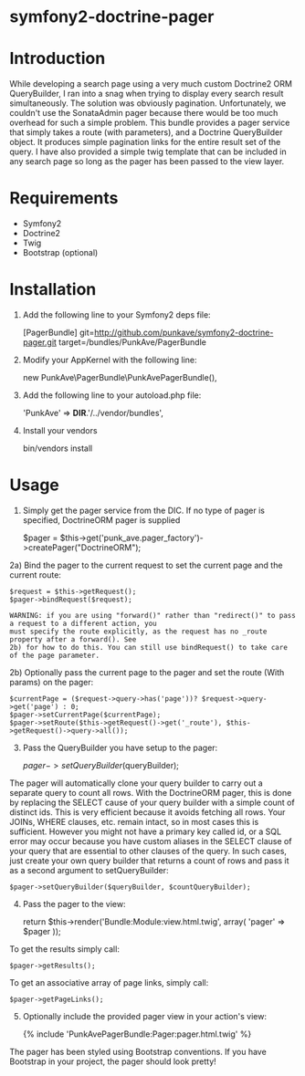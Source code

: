 symfony2-doctrine-pager
=======================

Introduction
============

While developing a search page using a very much custom Doctrine2 ORM QueryBuilder, I ran into a snag when trying to display every search result simultaneously. The solution was obviously pagination. Unfortunately, we couldn't use the SonataAdmin pager because there would be too much overhead for such a simple problem. This bundle provides a pager service that simply takes a route (with parameters), and a Doctrine QueryBuilder object. It produces simple pagination links for the entire result set of the query. I have also provided a simple twig template that can be included in any search page so long as the pager has been passed to the view layer.

Requirements
============

* Symfony2
* Doctrine2
* Twig
* Bootstrap (optional)

Installation
============

1) Add the following line to your Symfony2 deps file:
    
    [PagerBundle]
        git=http://github.com/punkave/symfony2-doctrine-pager.git
        target=/bundles/PunkAve/PagerBundle

2) Modify your AppKernel with the following line:

    new PunkAve\PagerBundle\PunkAvePagerBundle(),

3) Add the following line to your autoload.php file:

    'PunkAve' => __DIR__.'/../vendor/bundles',

4) Install your vendors

    bin/vendors install

Usage
=====

1) Simply get the pager service from the DIC. If no type of pager is specified, DoctrineORM pager is supplied

	$pager = $this->get('punk_ave.pager_factory')->createPager("DoctrineORM");

2a) Bind the pager to the current request to set the current page and the current route:

    $request = $this->getRequest();
    $pager->bindRequest($request);

    WARNING: if you are using "forward()" rather than "redirect()" to pass a request to a different action, you
    must specify the route explicitly, as the request has no _route property after a forward(). See 
    2b) for how to do this. You can still use bindRequest() to take care of the page parameter.

2b) Optionally pass the current page to the pager and set the route (With params) on the pager:

	$currentPage = ($request->query->has('page'))? $request->query->get('page') : 0;
    $pager->setCurrentPage($currentPage);
    $pager->setRoute($this->getRequest()->get('_route'), $this->getRequest()->query->all());

3) Pass the QueryBuilder you have setup to the pager:

	$pager->setQueryBuilder($queryBuilder);

The pager will automatically clone your query builder to carry out a separate query to count all
rows. With the DoctrineORM pager, this is done by replacing the SELECT cause of your query builder
with a simple count of distinct ids. This is very efficient because it avoids fetching all rows.
Your JOINs, WHERE clauses, etc. remain intact, so in most cases this is sufficient. However you might 
not have a primary key called id, or a SQL error may occur because you have custom aliases in the SELECT 
clause of your query that are essential to other clauses of the query. In such cases, just create 
your own query builder that returns a count of rows and pass it as a second argument to setQueryBuilder:

    $pager->setQueryBuilder($queryBuilder, $countQueryBuilder);

4) Pass the pager to the view:

	return $this->render('Bundle:Module:view.html.twig', array(
            'pager' => $pager
        ));

To get the results simply call:

	$pager->getResults();

To get an associative array of page links, simply call:

	$pager->getPageLinks();

5) Optionally include the provided pager view in your action's view:

    {% include 'PunkAvePagerBundle:Pager:pager.html.twig' %}

The pager has been styled using Bootstrap conventions. If you have Bootstrap in your project, the pager should look pretty!